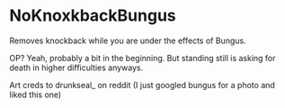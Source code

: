 # NoKnoxkbackBungus

Removes knockback while you are under the effects of Bungus. 

OP? Yeah, probably a bit in the beginning. But standing still is asking for death in higher difficulties anyways.

Art creds to drunkseal_ on reddit (I just googled bungus for a photo and liked this one)